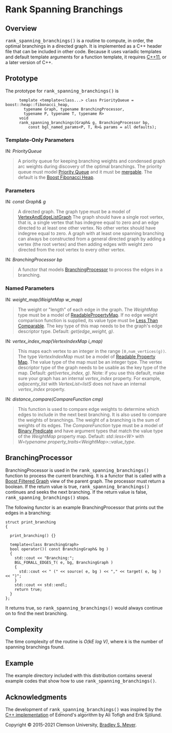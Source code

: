 # Rank Spanning Branchings

## Overview

<tt>rank_spanning_branchings()</tt> is a routine to compute, in order, the optimal branchings in a directed graph.  It is implemented as a C++ header file that can be included in other code.  Because it uses variadic templates and default template arguments for a function template, it requires [C++11](https://en.wikipedia.org/wiki/C%2B%2B11), or a later version of C++.

## Prototype

The prototype for <tt>rank_spanning_branchings()</tt> is

          template <template<class...> class PriorityQueue = boost::heap::fibonacci_heap,
            typename Graph, typename BranchingProcessor,
            typename P, typename T, typename R>
          void
          rank_spanning_branchings(Graph& g, BranchingProcessor bp, 
              const bgl_named_params<P, T, R>& params = all defaults);
              
### Template-Only Parameters

IN: *PriorityQueue*

>A priority queue for keeping branching weights and condensed graph arc weights during discovery of the optimal branchings.  The priority queue must model [Priority Queue](https://www.boost.org/doc/libs/1_75_0/doc/html/heap/concepts.html) and it must be [mergable](https://www.boost.org/doc/libs/1_75_0/doc/html/heap/concepts.html#heap.concepts.merge).  The default is the [Boost Fibonacci Heap](https://www.boost.org/doc/libs/1_75_0/doc/html/boost/heap/fibonacci_heap.html).
              
### Parameters

IN: *const Graph&amp; g*

>A directed graph. The graph type must be a model of [VertexAndEdgeListGraph](https://www.boost.org/doc/libs/1_75_0/libs/graph/doc/VertexAndEdgeListGraph.html) The graph should have a single root vertex, that is, a single vertex that has indegree equal to zero and an edge directed to at least one other vertex. No other vertex should have indegree equal to zero. A graph with at least one spanning branching can always be constructed from a general directed graph by adding a vertex (the root vertex) and then adding edges with weight zero directed from the root vertex to every other vertex.

IN: *BranchingProcessor bp*

>A functor that models [BranchingProcessor](#branchingprocessor) to process the edges in a branching.

### Named Parameters

IN: *weight_map(WeightMap w_map)*

>The weight or "length" of each edge in the graph. The *WeightMap* type must be a model of [ReadablePropertyMap](https://www.boost.org/doc/libs/1_75_0/libs/property_map/doc/ReadablePropertyMap.html).  If no edge weight comparison function is supplied, its value type must be [Less Than Comparable](https://www.boost.org/sgi/stl/LessThanComparable.html). The key type of this map needs to be the graph's edge descriptor type. Default: *get(edge_weight, g)*.

IN: *vertex_index_map(VertexIndexMap i_map)*

>This maps each vertex to an integer in the range `[0,num_vertices(g))`. The type *VertexIndexMap* must be a model of [Readable Property Map](https://www.boost.org/doc/libs/1_75_0/libs/property_map/doc/ReadablePropertyMap.html). The value type of the map must be an integer type. The vertex descriptor type of the graph needs to be usable as the key type of the map.  Default: *get(vertex_index, g)*.  Note: if you use this default, make sure your graph has an internal *vertex_index* property. For example, *adjacenty_list* with *VertexList=listS* does not have an internal *vertex_index* property.

IN: *distance_compare(CompareFunction cmp)*

>This function is used to compare edge weights to determine which edges to include in the next best branching.  It is also used to compare the weights of branchings.  The weight of a branching is the sum of weights of its edges. The *CompareFunction* type must be a model of [Binary Predicate](https://www.boost.org/sgi/stl/BinaryPredicate.html) and have argument types that match the value type of the *WeightMap* property map. Default: *std::less&lt;W&gt;* with *W=typename property_traits&lt;WeightMap&gt;::value_type*.

## BranchingProcessor

BranchingProcessor is used in the <tt>rank_spanning_branchings()</tt> function to process the current branching.  It is a functor that is called with a [Boost Filtered Graph](https://www.boost.org/doc/libs/1_75_0/libs/graph/doc/filtered_graph.html) view of the parent graph.  The processor must return a boolean.  If the return value is true, <tt>rank_spanning_branchings()</tt> continues and seeks the next branching. If the return value is false, <tt>rank_spanning_branchings()</tt> stops.

The following functor is an example BranchingProcessor that prints out the edges in a branching:

    struct print_branching
    {

      print_branching() {}

      template<class BranchingGraph>
      bool operator()( const BranchingGraph& bg )
      {
        std::cout << "Branching:";
        BGL_FORALL_EDGES_T( e, bg, BranchingGraph )
        {
          std::cout << " (" << source( e, bg ) << "," << target( e, bg ) << ")";
        }
        std::cout << std::endl;
        return true;
      }
    };
    
It returns true, so <tt>rank_spanning_branchings()</tt> would always continue on to find the next branching.

## Complexity

The time complexity of the routine is *O(kE log V)*, where *k* is the number of spanning branchings found.

## Example

The example directory included with this distribution contains several example codes that show how to use <tt>rank_spanning_branchings()</tt>.


## Acknowledgments

The development of <tt>rank_spanning_branchings()</tt> was inspired by the [C++ implementation](http://edmonds-alg.sourceforge.net) of Edmond's algorithm by Ali Tofigh and Erik Sj&ouml;lund.


Copyright &copy; 2015-2021 Clemson University, [Bradley S. Meyer](mailto:mbradle@clemson.edu).
